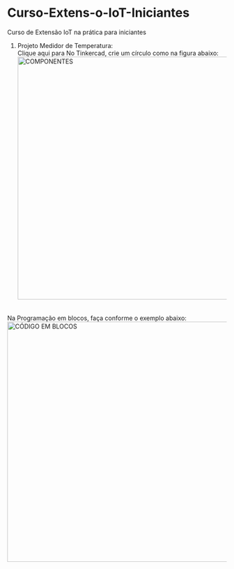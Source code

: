 # Curso-Extens-o-IoT-Iniciantes
Curso de Extensão IoT na prática para iniciantes

1) Projeto Medidor de Temperatura: <br>
Clique aqui para
No Tinkercad, crie um círculo como na figura abaixo: <br>
<img width="557" alt="COMPONENTES" src="https://user-images.githubusercontent.com/111185628/191155615-ccad8da7-4e94-43e1-a2a7-a3d59b06b457.png"> <br>
<br>
 Na Programação em blocos, faça conforme o exemplo abaixo: <br>
<img width="551" alt="CÓDIGO EM BLOCOS" src="https://user-images.githubusercontent.com/111185628/191156177-f84b1a4e-4ff3-46e5-b2d8-dd7aac6a1ca3.png">
